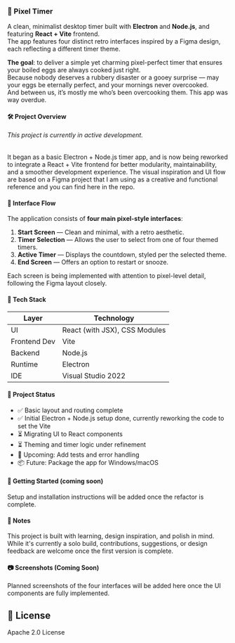 ### 🥚 Pixel Timer

A clean, minimalist desktop timer built with **Electron** and **Node.js**, and featuring **React + Vite** frontend.  
The app features four distinct retro interfaces inspired by a Figma design, each reflecting a different timer theme.  

**The goal**: to deliver a simple yet charming pixel-perfect timer that ensures your boiled eggs are always cooked just right.  
Because nobody deserves a rubbery disaster or a gooey surprise — may your eggs be eternally perfect, and your mornings never overcooked.  
And between us, it’s mostly me who’s been overcooking them. This app was way overdue.  

#### 🛠 Project Overview

###### This project is currently in active development.  
It began as a basic Electron + Node.js timer app, and is now being reworked to integrate a React + Vite frontend for better modularity, maintainability, and a smoother development experience.
The visual inspiration and UI flow are based on a Figma project that I am using as a creative and functional reference and you can find here in the repo.

#### 🎨 Interface Flow

The application consists of **four main pixel-style interfaces**:

1. **Start Screen** — Clean and minimal, with a retro aesthetic.
2. **Timer Selection** — Allows the user to select from one of four themed timers.
3. **Active Timer** — Displays the countdown, styled per the selected theme.
4. **End Screen** — Offers an option to restart or snooze.

Each screen is being implemented with attention to pixel-level detail, following the Figma layout closely.

#### 🧰 Tech Stack

| Layer        | Technology                    |
|--------------|-------------------------------|
| UI           | React (with JSX), CSS Modules |
| Frontend Dev | Vite                          |
| Backend      | Node.js                       |
| Runtime      | Electron                      |
| IDE          | Visual Studio 2022            |


#### 📁 Project Status

- ✅ Basic layout and routing complete
- ✅ Initial Electron + Node.js setup done, currently reworking the code to set the Vite  
- ⏳ Migrating UI to React components
- ⏳ Theming and timer logic under refinement
- 🧪 Upcoming: Add tests and error handling
- 📦 Future: Package the app for Windows/macOS

#### 🚀 Getting Started (coming soon)

Setup and installation instructions will be added once the refactor is complete.

#### 📌 Notes

This project is built with learning, design inspiration, and polish in mind. While it's currently a solo build, contributions, suggestions, or design feedback are welcome once the first version is complete.

#### 📷 Screenshots (Coming Soon)

Planned screenshots of the four interfaces will be added here once the UI components are fully implemented.

## 📄 License

Apache 2.0 License